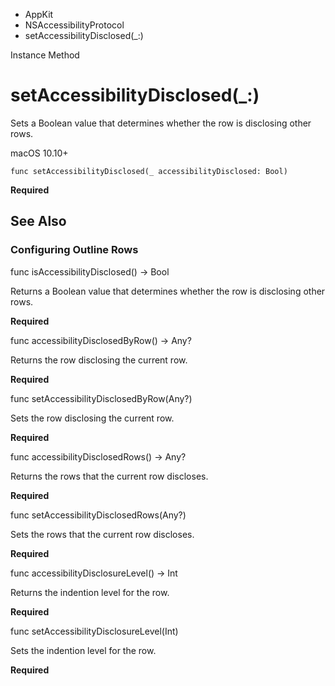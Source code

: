 

- AppKit
- NSAccessibilityProtocol
-  setAccessibilityDisclosed(\_:) 

Instance Method

# setAccessibilityDisclosed(\_:)

Sets a Boolean value that determines whether the row is disclosing other rows.

macOS 10.10+

``` source
func setAccessibilityDisclosed(_ accessibilityDisclosed: Bool)
```

**Required**

## See Also

### Configuring Outline Rows

func isAccessibilityDisclosed() -> Bool

Returns a Boolean value that determines whether the row is disclosing other rows.

**Required**

func accessibilityDisclosedByRow() -> Any?

Returns the row disclosing the current row.

**Required**

func setAccessibilityDisclosedByRow(Any?)

Sets the row disclosing the current row.

**Required**

func accessibilityDisclosedRows() -> Any?

Returns the rows that the current row discloses.

**Required**

func setAccessibilityDisclosedRows(Any?)

Sets the rows that the current row discloses.

**Required**

func accessibilityDisclosureLevel() -> Int

Returns the indention level for the row.

**Required**

func setAccessibilityDisclosureLevel(Int)

Sets the indention level for the row.

**Required**

